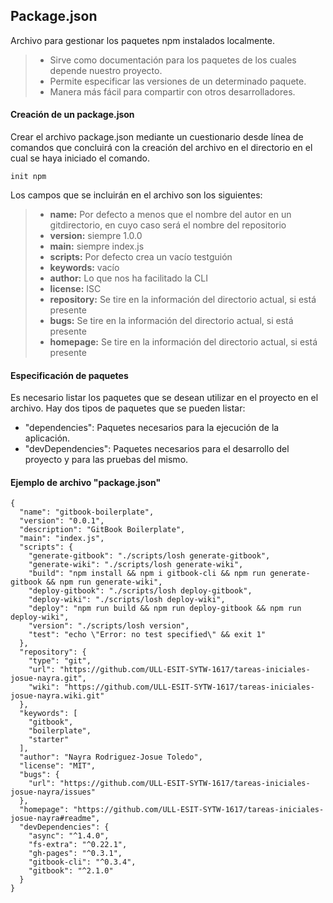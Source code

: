 
Package.json
-------------

Archivo para gestionar los paquetes npm instalados localmente. 

> - Sirve como documentación para los paquetes de los cuales depende nuestro proyecto.
> - Permite especificar las versiones de un determinado paquete.
> - Manera más fácil para compartir con otros desarrolladores.


#### Creación de un **package.json**

Crear el archivo package.json mediante un cuestionario desde línea de comandos que concluirá con la creación del archivo en el directorio en el cual se haya iniciado el comando.

`init npm `

Los campos que se incluirán en el archivo son los siguientes:


> - **name:** Por defecto a menos que el nombre del autor en un gitdirectorio, en cuyo caso será el nombre del repositorio
> - **version:** siempre 1.0.0
> - **main:** siempre index.js
> - **scripts:** Por defecto crea un vacío testguión
> - **keywords:** vacío
> - **author:** Lo que nos ha facilitado la CLI
> - **license:** ISC
> - **repository:** Se tire en la información del directorio actual, si está presente
> - **bugs:** Se tire en la información del directorio actual, si está presente
> - **homepage:** Se tire en la información del directorio actual, si está presente


#### Especificación de paquetes 

Es necesario listar los paquetes que se desean utilizar en el proyecto en el archivo.
Hay dos tipos de paquetes que se pueden listar:

- "dependencies": Paquetes necesarios para la ejecución de la aplicación.
- "devDependencies": Paquetes necesarios para el desarrollo del proyecto y para las pruebas del mismo.


#### Ejemplo de archivo "package.json"

```
{
  "name": "gitbook-boilerplate",
  "version": "0.0.1",
  "description": "GitBook Boilerplate",
  "main": "index.js",
  "scripts": {
    "generate-gitbook": "./scripts/losh generate-gitbook",
    "generate-wiki": "./scripts/losh generate-wiki",
    "build": "npm install && npm i gitbook-cli && npm run generate-gitbook && npm run generate-wiki",
    "deploy-gitbook": "./scripts/losh deploy-gitbook",
    "deploy-wiki": "./scripts/losh deploy-wiki",
    "deploy": "npm run build && npm run deploy-gitbook && npm run deploy-wiki",
    "version": "./scripts/losh version",
    "test": "echo \"Error: no test specified\" && exit 1"
  },
  "repository": {
    "type": "git",
    "url": "https://github.com/ULL-ESIT-SYTW-1617/tareas-iniciales-josue-nayra.git",
    "wiki": "https://github.com/ULL-ESIT-SYTW-1617/tareas-iniciales-josue-nayra.wiki.git"
  },
  "keywords": [
    "gitbook",
    "boilerplate",
    "starter"
  ],
  "author": "Nayra Rodriguez-Josue Toledo",
  "license": "MIT",
  "bugs": {
    "url": "https://github.com/ULL-ESIT-SYTW-1617/tareas-iniciales-josue-nayra/issues"
  },
  "homepage": "https://github.com/ULL-ESIT-SYTW-1617/tareas-iniciales-josue-nayra#readme",
  "devDependencies": {
    "async": "^1.4.0",
    "fs-extra": "^0.22.1",
    "gh-pages": "^0.3.1",
    "gitbook-cli": "^0.3.4",
    "gitbook": "^2.1.0"
  }
}

```